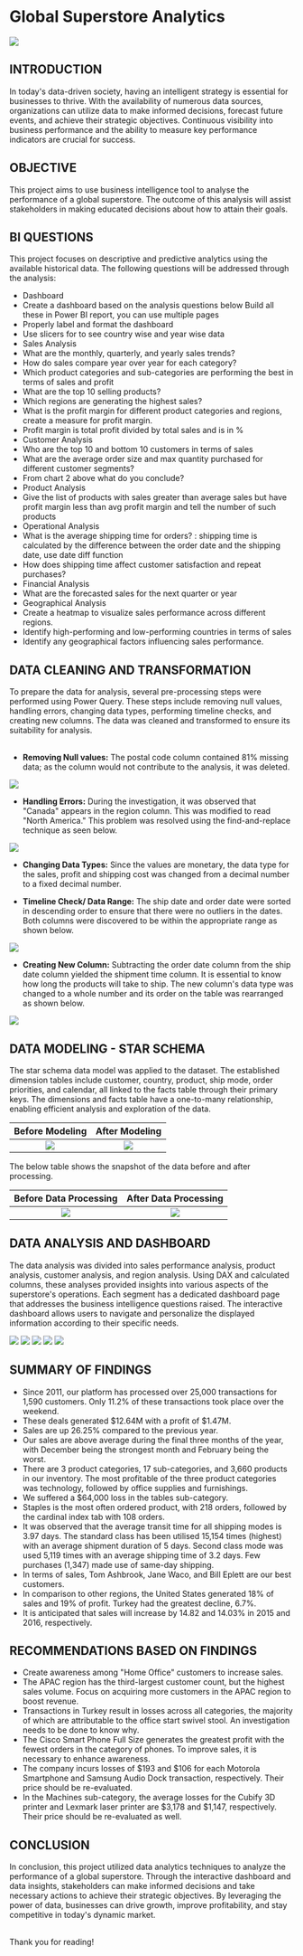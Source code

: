 # Global Superstore Analytics
![](pexels-karolina-grabowska-5632398.jpg)

## INTRODUCTION
In today's data-driven society, having an intelligent strategy is essential for businesses to thrive. With the availability of numerous data sources, organizations can utilize data to make informed decisions, forecast future events, and achieve their strategic objectives. Continuous visibility into business performance and the ability to measure key performance indicators are crucial for success.

## OBJECTIVE
This project aims to use business intelligence tool to analyse the performance of a global superstore. The outcome of this analysis will assist stakeholders in making educated decisions about how to attain their goals.


## BI QUESTIONS
This project focuses on descriptive and predictive analytics using the available historical data. The following questions will be addressed through the analysis:
*	Dashboard
*	Create a dashboard based on the analysis questions below Build all these in Power BI report, you can use multiple pages
*	Properly label and format the dashboard
*	Use slicers for to see country wise and year wise data
*	Sales Analysis
*	What are the monthly, quarterly, and yearly sales trends?
*	How do sales compare year over year for each category?
*	Which product categories and sub-categories are performing the 
best in terms of sales and profit
* What are the top 10 selling products?
* Which regions are generating the highest sales?
* What is the profit margin for different product categories and 
regions, create a measure for profit margin.
* Profit margin is total profit divided by total sales and is in %
* Customer Analysis
* Who are the top 10 and bottom 10 customers in terms of sales
* What are the average order size and max quantity purchased for 
different customer segments?
* From chart 2 above what do you conclude?
* Product Analysis
* Give the list of products with sales greater than average sales but have profit margin less than avg profit margin and tell the number of such products
* Operational Analysis
* What is the average shipping time for orders? : shipping time is calculated by the difference between the order date and the 
shipping date, use date diff function
* How does shipping time affect customer satisfaction and repeat purchases?
* Financial Analysis
* What are the forecasted sales for the next quarter or year
* Geographical Analysis
* Create a heatmap to visualize sales performance across different 
regions.
* Identify high-performing and low-performing countries in terms of 
sales
* Identify any geographical factors influencing sales performance.

## DATA CLEANING AND TRANSFORMATION
To prepare the data for analysis, several pre-processing steps were performed using Power Query. These steps include removing null values, handling errors, changing data types, performing timeline checks, and creating new columns. The data was cleaned and transformed to ensure its suitability for analysis. <br>
<br>
* __Removing Null values:__ The postal code column contained 81% missing data; as the column would not contribute to the analysis, it was deleted. <br>
 
![](null.PNG)

* **Handling Errors:** During the investigation, it was observed that "Canada" appears in the region column. This was modified to read "North America." This problem was resolved using the find-and-replace technique as seen below. <br>

![](re_canada.PNG)

* **Changing Data Types:** Since the values are monetary, the data type for the sales, profit and shipping cost was changed from a decimal number to a fixed decimal number.

* **Timeline Check/ Data Range:** The ship date and order date were sorted in descending order to ensure that there were no outliers in the dates. Both columns were discovered to be within the appropriate range as shown below.

![](date_sort.PNG)
* **Creating New Column:** Subtracting the order date column from the ship date column yielded the shipment time column. It is essential to know how long the products will take to ship. The new column's data type was changed to a whole number and its order on the table was rearranged as shown below.

![](re_ship_time.PNG)


## DATA MODELING - STAR SCHEMA
The star schema data model was applied to the dataset. The established dimension tables include customer, country, product, ship mode, order priorities, and calendar, all linked to the facts table through their primary keys. The dimensions and facts table have a one-to-many relationship, enabling efficient analysis and exploration of the data.

Before Modeling           | After Modeling
:-------------------------:| :-----------------------:
![](before_model.PNG)       | ![](after_model.PNG)

The below table shows the snapshot of the data before and after processing.

Before Data Processing | After Data Processing
:-------------------------:| :-----------------------:
![](first_view.PNG)  |  ![](after_processing.png)

## DATA ANALYSIS AND DASHBOARD
The data analysis was divided into sales performance analysis, product analysis, customer analysis, and region analysis. Using DAX and calculated columns, these analyses provided insights into various aspects of the superstore's operations. Each segment has a dedicated dashboard page that addresses the business intelligence questions raised. The interactive dashboard allows users to navigate and personalize the displayed information according to their specific needs.


![](sales.PNG) 
![](products.jpg)
![](customers.jpg)
![](region.jpg)
![](profit-loss.jpg)

## SUMMARY OF FINDINGS

* Since 2011, our platform has processed over 25,000 transactions for 1,590 customers. Only 11.2% of these transactions took place over the weekend.
* These deals generated $12.64M with a profit of $1.47M.
* Sales are up 26.25%  compared to the previous year. 
* Our sales are above average during the final three months of the year, with December being the strongest month and February being the worst.
* There are 3 product categories, 17 sub-categories, and 3,660 products in our inventory. The most profitable of the three product categories was technology, followed by office supplies and furnishings. 
* We suffered a $64,000 loss in the tables sub-category. 
* Staples is the most often ordered product, with 218 orders, followed by the cardinal index tab with 108 orders. 
* It was observed that the average transit time for all shipping modes is 3.97 days. The standard class has been utilised 15,154 times (highest) with an average shipment duration of 5 days. Second class mode was used 5,119 times with an average shipping time of 3.2 days. Few purchases (1,347) made use of same-day shipping. 
* In terms of sales, Tom Ashbrook, Jane Waco, and Bill Eplett are our best customers. 
* In comparison to other regions, the United States generated 18% of sales and 19% of profit. Turkey had the greatest decline, 6.7%.
* It is anticipated that sales will increase by 14.82 and 14.03% in 2015 and 2016, respectively. 

## RECOMMENDATIONS BASED ON FINDINGS

* Create awareness among "Home Office" customers to increase sales.
* The APAC region has the third-largest customer count, but the highest sales volume. Focus on acquiring more customers in the APAC region to boost revenue. 
* Transactions in Turkey result in losses across all categories, the majority of which are attributable to the office start swivel stool. An investigation needs to be done to know why.
* The Cisco Smart Phone Full Size generates the greatest profit with the fewest orders in the category of phones. To improve sales, it is necessary to enhance awareness. 
* The company incurs losses of $193 and $106 for each Motorola Smartphone and Samsung Audio Dock transaction, respectively. Their price should be re-evaluated.
* In the Machines sub-category, the average losses for the Cubify 3D printer and Lexmark laser printer are $3,178 and $1,147, respectively. Their price should be re-evaluated as well.


## CONCLUSION
In conclusion, this project utilized data analytics techniques to analyze the performance of a global superstore. Through the interactive dashboard and data insights, stakeholders can make informed decisions and take necessary actions to achieve their strategic objectives. By leveraging the power of data, businesses can drive growth, improve profitability, and stay competitive in today's dynamic market.
<br>


<br>
Thank you for reading!
